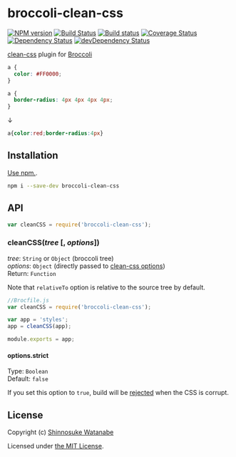 # broccoli-clean-css

[![NPM version](https://img.shields.io/npm/v/broccoli-clean-css.svg?style=flat)](https://www.npmjs.com/package/broccoli-clean-css)
[![Build Status](https://travis-ci.org/shinnn/broccoli-clean-css.svg?branch=master)](https://travis-ci.org/shinnn/broccoli-clean-css)
[![Build status](https://ci.appveyor.com/api/projects/status/hxys0gltb6qpj0gm?svg=true)](https://ci.appveyor.com/project/ShinnosukeWatanabe/broccoli-clean-css)
[![Coverage Status](https://img.shields.io/coveralls/shinnn/broccoli-clean-css.svg?style=flat)](https://coveralls.io/r/shinnn/broccoli-clean-css)
[![Dependency Status](https://img.shields.io/david/shinnn/broccoli-clean-css.svg?style=flat&label=deps)](https://david-dm.org/shinnn/broccoli-clean-css)
[![devDependency Status](https://img.shields.io/david/dev/shinnn/broccoli-clean-css.svg?style=flat&label=devDeps)](https://david-dm.org/shinnn/broccoli-clean-css#info=devDependencies)

[clean-css](https://github.com/jakubpawlowicz/clean-css) plugin for [Broccoli](https://github.com/broccolijs/broccoli)

```css
a {
  color: #FF0000;
}

a {
  border-radius: 4px 4px 4px 4px;
}
```

↓

```css
a{color:red;border-radius:4px}
```

## Installation

[Use npm.](https://github.com/npm/npm#npm1----node-package-manager).

```sh
npm i --save-dev broccoli-clean-css
```

## API

```js
var cleanCSS = require('broccoli-clean-css');
```

### cleanCSS(*tree* [, *options*])

*tree*: `String` or `Object` (broccoli tree)  
*options*: `Object` (directly passed to [clean-css options](https://github.com/jakubpawlowicz/clean-css#how-to-use-clean-css-programmatically))  
Return: `Function`

Note that `relativeTo` option is relative to the source tree by default.

```javascript
//Brocfile.js
var cleanCSS = require('broccoli-clean-css');

var app = 'styles';
app = cleanCSS(app);

module.exports = app;
```

#### options.strict

Type: `Boolean`  
Default: `false`  

If you set this option to `true`, build will be [rejected](https://promisesaplus.com/#point-30) when the CSS is corrupt.

## License

Copyright (c) [Shinnosuke Watanabe](https://github.com/shinnn)

Licensed under [the MIT License](./LICENSE).
